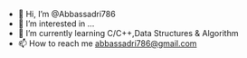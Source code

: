- 👋 Hi, I’m @Abbassadri786
- 👀 I’m interested in ...
- 🌱 I’m currently learning C/C++,Data Structures & Algorithm
- 📫 How to reach me abbassadri786@gmail.com

<!---
Abbassadri786/Abbassadri786 is a ✨ special ✨ repository because its `README.md` (this file) appears on your GitHub profile.
You can click the Preview link to take a look at your changes.
--->

